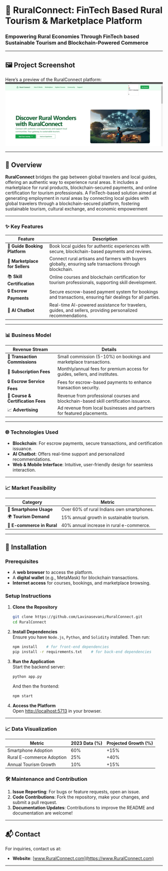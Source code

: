 # 🌄 RuralConnect: FinTech Based Rural Tourism & Marketplace Platform

### Empowering Rural Economies Through FinTech based Sustainable Tourism and Blockchain-Powered Commerce

---
## 🖼️ Project Screenshot

Here’s a preview of the RuralConnect platform:
![RuralConnect Screenshot](./client/src/assets/screenshot.jpeg)

---
## 🚀 Overview

**RuralConnect** bridges the gap between global travelers and local guides, offering an authentic way to experience rural areas. It includes a marketplace for rural products, blockchain-secured payments, and online certification for tourism professionals. A FinTech-based solution aimed at generating employment in rural areas by connecting local guides with global travelers through a blockchain-secured platform, fostering sustainable tourism, cultural exchange, and economic empowerment

---

### ✨ Key Features

| Feature                        | Description                                                                                                 |
| ------------------------------ | ----------------------------------------------------------------------------------------------------------- |
| 🧭 **Guide Booking Platform**  | Book local guides for authentic experiences with secure, blockchain-based payments and reviews.             |
| 🛒 **Marketplace for Sellers** | Connect rural artisans and farmers with buyers globally, ensuring safe transactions through blockchain.     |
| 📚 **Skill Certification**     | Online courses and blockchain certification for tourism professionals, supporting skill development.        |
| 🔒 **Escrow Payments**         | Secure escrow-based payment system for bookings and transactions, ensuring fair dealings for all parties.   |
| 🤖 **AI Chatbot**              | Real-time AI-powered assistance for travelers, guides, and sellers, providing personalized recommendations. |

---

### 📊 Business Model

| Revenue Stream                     | Details                                                                              |
| ---------------------------------- | ------------------------------------------------------------------------------------ |
| 💸 **Transaction Commissions**     | Small commission (5-10%) on bookings and marketplace transactions.                   |
| 📅 **Subscription Fees**           | Monthly/annual fees for premium access for guides, sellers, and institutes.          |
| 🔒 **Escrow Service Fees**         | Fees for escrow-based payments to enhance transaction security.                      |
| 📜 **Course & Certification Fees** | Revenue from professional courses and blockchain-based skill certification issuance. |
| 📈 **Advertising**                 | Ad revenue from local businesses and partners for featured placements.               |

---

### 🌐 Technologies Used

- **Blockchain**: For escrow payments, secure transactions, and certification issuance.
- **AI Chatbot**: Offers real-time support and personalized recommendations.
- **Web & Mobile Interface**: Intuitive, user-friendly design for seamless interaction.

---

### 📈 Market Feasibility

| Category                   | Metric                                     |
| -------------------------- | ------------------------------------------ |
| 📱 **Smartphone Usage**    | Over 60% of rural Indians own smartphones. |
| 🌍 **Tourism Demand**      | 15% annual growth in sustainable tourism.  |
| 🛒 **E-commerce in Rural** | 40% annual increase in rural e-commerce.   |

---

## 🔧 Installation

### Prerequisites

- A **web browser** to access the platform.
- A **digital wallet** (e.g., MetaMask) for blockchain transactions.
- **Internet access** for courses, bookings, and marketplace browsing.

### Setup Instructions

1. **Clone the Repository**
   ```bash
   git clone https://github.com/Lavinasevani/RuralConnect.git
   cd RuralConnect
   ```


2. **Install Dependencies**  
   Ensure you have `Node.js`, `Python`, and `Solidity` installed. Then run:

   ```bash
   npm install    # for front-end dependencies
   pip install -r requirements.txt    # for back-end dependencies
   ```

3. **Run the Application**  
   Start the backend server:

   ```bash
   python app.py
   ```

   And then the frontend:

   ```bash
   npm start
   ```

4. **Access the Platform**  
   Open [http://localhost:5713](http://localhost:5713) in your browser.

---

### 📈 Data Visualization

| Metric                    | 2023 Data (%) | Projected Growth (%) |
| ------------------------- | ------------- | -------------------- |
| Smartphone Adoption       | 60%           | +15%                 |
| Rural E-commerce Adoption | 25%           | +40%                 |
| Annual Tourism Growth     | 10%           | +15%                 |

### 🛠️ Maintenance and Contribution

1. **Issue Reporting**: For bugs or feature requests, open an issue.
2. **Code Contributions**: Fork the repository, make your changes, and submit a pull request.
3. **Documentation Updates**: Contributions to improve the README and documentation are welcome!

---

## 📬 Contact

For inquiries, contact us at:

- **Website**: [www.RuralConnect.com](https://www.RuralConnect.com)

---
#
